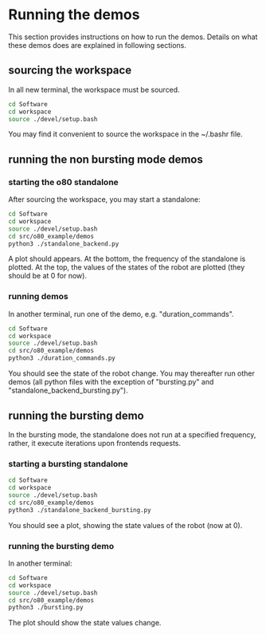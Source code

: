 # Running the demos

This section provides instructions on how to run the demos. Details on what these demos does are explained in following sections. 

## sourcing the workspace

In all new terminal, the workspace must be sourced.

```bash
cd Software
cd workspace
source ./devel/setup.bash
```

You may find it convenient to source the workspace in the ~/.bashr file.

## running the non bursting mode demos

### starting the o80 standalone

After sourcing the workspace, you may start a standalone:

```bash
cd Software
cd workspace
source ./devel/setup.bash
cd src/o80_example/demos
python3 ./standalone_backend.py
```

A plot should appears. At the bottom, the frequency of the standalone is plotted. At the top, the values of the states of the robot are plotted (they should be at 0 for now).

### running demos

In  another terminal, run one of the demo, e.g. "duration_commands".


```bash
cd Software
cd workspace
source ./devel/setup.bash
cd src/o80_example/demos
python3 ./duration_commands.py
```

You should see the state of the robot change. You may thereafter run other demos (all python files with the exception of "bursting.py" and "standalone_backend_bursting.py").

## running the bursting demo

In the bursting mode, the standalone does not run at a specified frequency, rather, it execute iterations upon frontends requests.

### starting a bursting standalone

```bash
cd Software
cd workspace
source ./devel/setup.bash
cd src/o80_example/demos
python3 ./standalone_backend_bursting.py
```

You should see a plot, showing the state values of the robot (now at 0).

### running the bursting demo

In another terminal:

```bash
cd Software
cd workspace
source ./devel/setup.bash
cd src/o80_example/demos
python3 ./bursting.py
```

The plot should show the state values change. 
